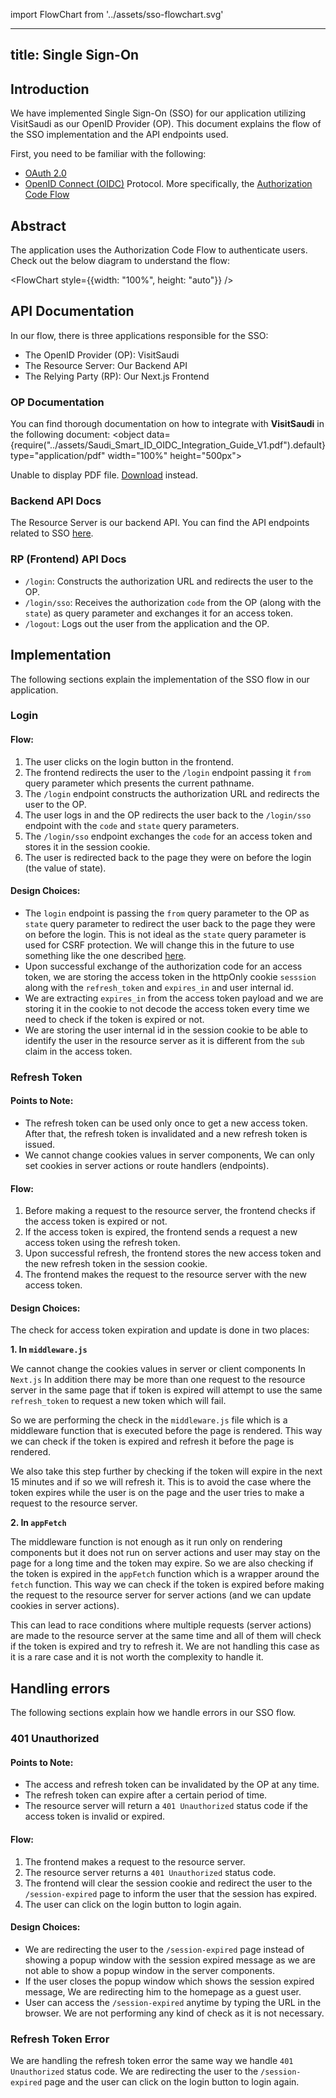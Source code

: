 import FlowChart from '../assets/sso-flowchart.svg'

---
title: Single Sign-On
---

## Introduction
We have implemented Single Sign-On (SSO) for our application utilizing VisitSaudi as our OpenID Provider (OP). This document explains the flow of the SSO implementation and the API endpoints used.

First, you need to be familiar with the following:

- [OAuth 2.0](https://oauth.net/2/)
- [OpenID Connect (OIDC)](https://openid.net/connect/) Protocol. More specifically, the [Authorization Code Flow](https://openid.net/specs/openid-connect-core-1_0.html#CodeFlowAuth)


## Abstract
The application uses the Authorization Code Flow to authenticate users. Check out the below diagram to understand the flow:

<FlowChart style={{width: "100%", height: "auto"}} />

## API Documentation
In our flow, there is three applications responsible for the SSO:
* The OpenID Provider (OP): VisitSaudi
* The Resource Server: Our Backend API
* The Relying Party (RP): Our Next.js Frontend

### OP Documentation
You can find thorough documentation on how to integrate with **VisitSaudi** in the following document:
<object data={require("../assets/Saudi_Smart_ID_OIDC_Integration_Guide_V1.pdf").default} type="application/pdf" width="100%" height="500px">
  <p>Unable to display PDF file. <a href={require("../assets/Saudi_Smart_ID_OIDC_Integration_Guide_V1.pdf").default}>Download</a> instead.</p>
</object>

### Backend API Docs
The Resource Server is our backend API. You can find the API endpoints related to SSO [here](https://stg.api.dalila.tam.codes/swagger-ui/index.html#/o-auth-2-controller).
### RP (Frontend) API Docs
- `/login`: Constructs the authorization URL and redirects the user to the OP.
- `/login/sso`: Receives the authorization `code` from the OP (along with the `state`) as query parameter and exchanges it for an access token.
- `/logout`: Logs out the user from the application and the OP.

## Implementation
The following sections explain the implementation of the SSO flow in our application.

### Login
#### Flow:
1. The user clicks on the login button in the frontend.
2. The frontend redirects the user to the `/login` endpoint passing it `from` query parameter which presents the current pathname.
3. The `/login` endpoint constructs the authorization URL and redirects the user to the OP.
4. The user logs in and the OP redirects the user back to the `/login/sso` endpoint with the `code` and `state` query parameters.
5. The `/login/sso` endpoint exchanges the `code` for an access token and stores it in the session cookie.
6. The user is redirected back to the page they were on before the login (the value of state).
#### Design Choices:
* The `login` endpoint is passing the `from` query parameter to the OP as `state` query parameter to redirect the user back to the page they were on before the login. This is not ideal as the `state` query parameter is used for CSRF protection. We will change this in the future to use something like the one described [here](https://auth0.com/docs/protocols/oauth2/oauth-state).
* Upon successful exchange of the authorization code for an access token, we are storing the access token in the httpOnly cookie `sesssion` along with the `refresh_token` and `expires_in` and user internal id.
* We are extracting `expires_in` from the access token payload and we are storing it in the cookie to not decode the access token every time we need to check if the token is expired or not.
* We are storing the user internal id in the session cookie to be able to identify the user in the resource server as it is different from the `sub` claim in the access token.

### Refresh Token
#### Points to Note:
* The refresh token can be used only once to get a new access token. After that, the refresh token is invalidated and a new refresh token is issued.
* We cannot change cookies values in server components, We can only set cookies in server actions or route handlers (endpoints).
#### Flow:
1. Before making a request to the resource server, the frontend checks if the access token is expired or not.
2. If the access token is expired, the frontend sends a request a new access token using the refresh token.
3. Upon successful refresh, the frontend stores the new access token and the new refresh token in the session cookie.
4. The frontend makes the request to the resource server with the new access token.
#### Design Choices:
The check for access token expiration and update is done in two places:

**1. In `middleware.js`**

We cannot change the cookies values in server or client components In `Next.js` In addition there may be more than one request to the resource server in the same page that if token is expired will attempt to use the same `refresh_token` to request a new token which will fail.

So we are performing the check in the `middleware.js` file which is a middleware function that is executed before the page is rendered. This way we can check if the token is expired and refresh it before the page is rendered.

We also take this step further by checking if the token will expire in the next 15 minutes and if so we will refresh it. This is to avoid the case where the token expires while the user is on the page and the user tries to make a request to the resource server.

**2. In `appFetch`**

The middleware function is not enough as it run only on rendering components but it does not run on server actions and user may stay on the page for a long time and the token may expire. So we are also checking if the token is expired in the `appFetch` function which is a wrapper around the `fetch` function. This way we can check if the token is expired before making the request to the resource server for server actions (and we can update cookies in server actions).

This can lead to race conditions where multiple requests (server actions) are made to the resource server at the same time and all of them will check if the token is expired and try to refresh it. We are not handling this case as it is a rare case and it is not worth the complexity to handle it.

## Handling errors
The following sections explain how we handle errors in our SSO flow.
### 401 Unauthorized
#### Points to Note:
* The access and refresh token can be invalidated by the OP at any time.
* The refresh token can expire after a certain period of time.
* The resource server will return a `401 Unauthorized` status code if the access token is invalid or expired.

#### Flow:
1. The frontend makes a request to the resource server.
2. The resource server returns a `401 Unauthorized` status code.
3. The frontend will clear the session cookie and redirect the user to the `/session-expired` page to inform the user that the session has expired.
4. The user can click on the login button to login again.

#### Design Choices:
* We are redirecting the user to the `/session-expired` page instead of showing a popup window with the session expired message as we are not able to show a popup window in the server components.
* If the user closes the popup window which shows the session expired message, We are redirecting him to the homepage as a guest user.
* User can access the `/session-expired` anytime by typing the URL in the browser. We are not performing any kind of check as it is not necessary.

### Refresh Token Error
We are handling the refresh token error the same way we handle `401 Unauthorized` status code. We are redirecting the user to the `/session-expired` page and the user can click on the login button to login again.
